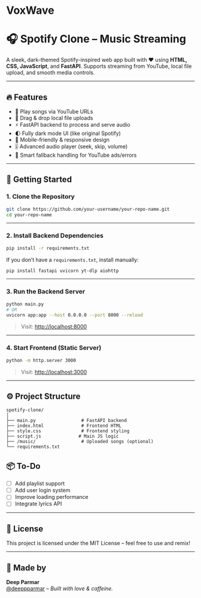 # VoxWave
# 🎧 Spotify Clone – Music Streaming 

A sleek, dark-themed Spotify-inspired web app built with ❤️ using **HTML, CSS, JavaScript**, and **FastAPI**. Supports streaming from YouTube, local file upload, and smooth media controls.

---

## 🔥 Features

- 🎵 Play songs via YouTube URLs  
- 📂 Drag & drop local file uploads  
- ⚡ FastAPI backend to process and serve audio  
- 🌓 Fully dark mode UI (like original Spotify)  
- 📱 Mobile-friendly & responsive design  
- 🎚️ Advanced audio player (seek, skip, volume)  
- 🧠 Smart fallback handling for YouTube ads/errors  

---

## 🚀 Getting Started

### 1. Clone the Repository

```bash
git clone https://github.com/your-username/your-repo-name.git
cd your-repo-name
```

---

### 2. Install Backend Dependencies

```bash
pip install -r requirements.txt
```

If you don’t have a `requirements.txt`, install manually:

```bash
pip install fastapi uvicorn yt-dlp aiohttp
```

---

### 3. Run the Backend Server

```bash
python main.py
# OR
uvicorn app:app --host 0.0.0.0 --port 8000 --reload
```

> Visit: [http://localhost:8000](http://localhost:8000)

---

### 4. Start Frontend (Static Server)

```bash
python -m http.server 3000
```

> Visit: [http://localhost:3000](http://localhost:3000)

---

## ⚙️ Project Structure

```
spotify-clone/
│
├── main.py                 # FastAPI backend
├── index.html              # Frontend HTML
├── style.css               # Frontend styling
├── script.js              # Main JS logic
├── /music/                 # Uploaded songs (optional)
└── requirements.txt
```


## 📦 To-Do

- [ ] Add playlist support  
- [ ] Add user login system  
- [ ] Improve loading performance  
- [ ] Integrate lyrics API  

---

## 📄 License

This project is licensed under the MIT License – feel free to use and remix!

---

## 🤘 Made by

**Deep Parmar**  
[@deeppparmar](https://github.com/deeppparmar) – _Built with love & caffeine._
